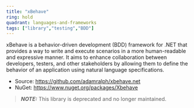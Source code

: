```yaml
---
title: "xBehave"
ring: hold
quadrant: languages-and-frameworks
tags: ["library","testing","BDD"]
--- 
```

xBehave is a behavior-driven development (BDD) framework for .NET that provides a way to write and execute scenarios in a more human-readable and expressive manner. It aims to enhance collaboration between developers, testers, and other stakeholders by allowing them to define the behavior of an application using natural language specifications.

- Source: https://github.com/adamralph/xbehave.net
- NuGet: https://www.nuget.org/packages/Xbehave

> **_NOTE:_** This library is deprecated and no longer maintained.
